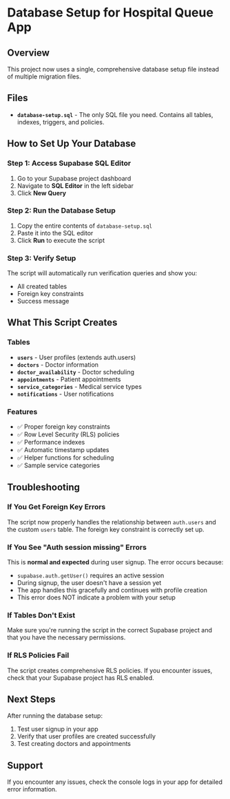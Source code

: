 # Database Setup for Hospital Queue App

## Overview
This project now uses a single, comprehensive database setup file instead of multiple migration files.

## Files
- **`database-setup.sql`** - The only SQL file you need. Contains all tables, indexes, triggers, and policies.

## How to Set Up Your Database

### Step 1: Access Supabase SQL Editor
1. Go to your Supabase project dashboard
2. Navigate to **SQL Editor** in the left sidebar
3. Click **New Query**

### Step 2: Run the Database Setup
1. Copy the entire contents of `database-setup.sql`
2. Paste it into the SQL editor
3. Click **Run** to execute the script

### Step 3: Verify Setup
The script will automatically run verification queries and show you:
- All created tables
- Foreign key constraints
- Success message

## What This Script Creates

### Tables
- **`users`** - User profiles (extends auth.users)
- **`doctors`** - Doctor information
- **`doctor_availability`** - Doctor scheduling
- **`appointments`** - Patient appointments
- **`service_categories`** - Medical service types
- **`notifications`** - User notifications

### Features
- ✅ Proper foreign key constraints
- ✅ Row Level Security (RLS) policies
- ✅ Performance indexes
- ✅ Automatic timestamp updates
- ✅ Helper functions for scheduling
- ✅ Sample service categories

## Troubleshooting

### If You Get Foreign Key Errors
The script now properly handles the relationship between `auth.users` and the custom `users` table. The foreign key constraint is correctly set up.

### If You See "Auth session missing" Errors
This is **normal and expected** during user signup. The error occurs because:
- `supabase.auth.getUser()` requires an active session
- During signup, the user doesn't have a session yet
- The app handles this gracefully and continues with profile creation
- This error does NOT indicate a problem with your setup

### If Tables Don't Exist
Make sure you're running the script in the correct Supabase project and that you have the necessary permissions.

### If RLS Policies Fail
The script creates comprehensive RLS policies. If you encounter issues, check that your Supabase project has RLS enabled.

## Next Steps
After running the database setup:
1. Test user signup in your app
2. Verify that user profiles are created successfully
3. Test creating doctors and appointments

## Support
If you encounter any issues, check the console logs in your app for detailed error information.
